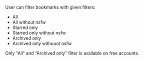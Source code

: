 User can filter bookmarks with given filters:

- All
- All without nsfw
- Starred only
- Starred only without nsfw
- Archived only
- Archived only withouot nsfw

Only "All" and "Archived only" filter is available on free accounts.
